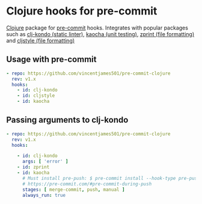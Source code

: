 # Clojure hooks for pre-commit

[Clojure](https://clojure.org/) package for [pre-commit](https://pre-commit.com) hooks. Integrates with popular packages
such
as [clj-kondo (static linter)](https://github.com/clj-kondo/clj-kondo), [kaocha (unit testing)](https://github.com/lambdaisland/kaocha), [zprint (file formatting)](https://github.com/kkinnear/zprint)
and [cljstyle (file formatting)](https://github.com/greglook/cljstyle)

## Usage with pre-commit

```yaml
- repo: https://github.com/vincentjames501/pre-commit-clojure
  rev: v1.x
  hooks:
    - id: clj-kondo
    - id: cljstyle
    - id: kaocha

```

## Passing arguments to clj-kondo

```yaml
- repo: https://github.com/vincentjames501/pre-commit-clojure
  rev: v1.x
  hooks:

    - id: clj-kondo
      args: [ 'error' ]
    - id: zprint
    - id: kaocha
      # Must install pre-push: $ pre-commit install --hook-type pre-push
      # https://pre-commit.com/#pre-commit-during-push
      stages: [ merge-commit, push, manual ]
      always_run: true
```

